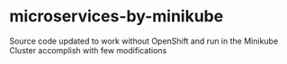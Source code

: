 # microservices-by-minikube

Source code updated to work without OpenShift and run in the Minikube Cluster accomplish with few modifications
